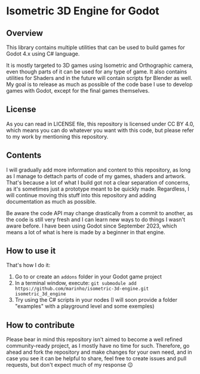 # Isometric 3D Engine for Godot

## Overview

This library contains multiple utilities that can be used to build games for Godot 4.x using C# language.

It is mostly targeted to 3D games using Isometric and Orthographic camera, even though parts of it can be used for any type of game. It also contains utilities for Shaders and in the future will contain scripts fpr Blender as well. My goal is to release as much as possible of the code base I use to develop games with Godot, except for the final games themselves.

## License

As you can read in LICENSE file, this repository is licensed under CC BY 4.0, which means you can do whatever you want with this code, but please refer to my work by mentioning this repository.

## Contents

I will gradually add more information and content to this repository, as long as I manage to dettach parts of code of my games, shaders and artwork. That's because a lot of what I build got not a clear separation of concerns, as it's sometimes just a prototype meant to be quickly made. Regardless, I will continue moving this stuff into this repository and adding documentation as much as possible.

Be aware the code API may change drastically from a commit to another, as the code is still very fresh and I can learn new ways to do things I wasn't aware before. I have been using Godot since September 2023, which means a lot of what is here is made by a beginner in that engine.

## How to use it

That's how I do it:

1. Go to or create an `addons` folder in your Godot game project
2. In a terminal window, execute: `git submodule add https://github.com/marinho/isometric-3d-engine.git isometric_3d_engine`
3. Try using the C# scripts in your nodes (I will soon provide a folder "examples" with a playground level and some exemples)

## How to contribute

Please bear in mind this repository isn't aimed to become a well refined community-ready project, as I mostly have no time for such. Therefore, go ahead and fork the repository and make changes for your own need, and in case you see it can be helpful to share, feel free to create issues and pull requests, but don't expect much of my response 😉
